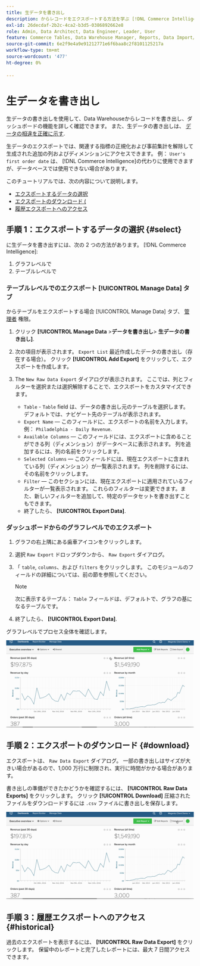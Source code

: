 ```yaml
---
title: 生データを書き出し
description: からレコードをエクスポートする方法を学ぶ [!DNL Commerce Intelligence] Data Warehouseを参照して、ダッシュボードの機能を詳しく確認してください。
exl-id: 26decdaf-2b2c-4ca2-b3d5-0386892662e8
role: Admin, Data Architect, Data Engineer, Leader, User
feature: Commerce Tables, Data Warehouse Manager, Reports, Data Import/Export
source-git-commit: 6e2f9e4a9e91212771e6f6baa8c2f8101125217a
workflow-type: tm+mt
source-wordcount: '477'
ht-degree: 0%

---
```


# 生データを書き出し

生データの書き出しを使用して、Data Warehouseからレコードを書き出し、ダッシュボードの機能を詳しく確認できます。 また、生データの書き出しは、 [データの相違を正確に示す](https://experienceleague.adobe.com/docs/commerce-knowledge-base/kb/troubleshooting/miscellaneous/using-data-exports-to-pinpoint-discrepancies.html).

生データのエクスポートでは、関連する指標の正規化および事前集計を解除して生成された追加の列およびディメンションにアクセスできます。 例： `User's first order date` は、 [!DNL Commerce Intelligence]の代わりに使用できますが、データベースでは使用できない場合があります。

このチュートリアルでは、次の内容について説明します。

* [エクスポートするデータの選択](#select)
* [エクスポートのダウンロード (](#download)
* [履歴エクスポートへのアクセス](#historical)

## 手順 1：エクスポートするデータの選択 {#select}

に生データを書き出すには、次の 2 つの方法があります。 [!DNL Commerce Intelligence]:

1. グラフレベルで
1. テーブルレベルで

### テーブルレベルでのエクスポート [!UICONTROL Manage Data] タブ

からテーブルをエクスポートする場合 [!UICONTROL Manage Data] タブ、 [管理者](../administrator/user-management/user-management.md) 権限。

1. クリック **[!UICONTROL Manage Data** > **&#x200B;データを書き出し&#x200B;**> **生データの書き出し]**.
1. 次の項目が表示されます。 `Export List` 最近作成したデータの書き出し（存在する場合）。 クリック **[!UICONTROL Add Export]** をクリックして、エクスポートを作成します。
1. The `New Raw Data Export` ダイアログが表示されます。 ここでは、列とフィルターを選択または選択解除することで、エクスポートをカスタマイズできます。

   * `Table` - `Table` field は、データの書き出し元のテーブルを選択します。 デフォルトでは、ナビゲート先のテーブルが表示されます。
   * `Export Name`  — このフィールドに、エクスポートの名前を入力します。 例： `Philadelphia - Daily Revenue`.
   * `Available Columns`  — このフィールドには、エクスポートに含めることができる列（ディメンション）がデータベースに表示されます。 列を追加するには、列の名前をクリックします。
   * `Selected Columns`  — このフィールドには、現在エクスポートに含まれている列（ディメンション）が一覧表示されます。 列を削除するには、その名前をクリックします。
   * `Filter`  — このセクションには、現在エクスポートに適用されているフィルターが一覧表示されます。 これらのフィルターは変更できます。また、新しいフィルターを追加して、特定のデータセットを書き出すこともできます。
   * 終了したら、 **[!UICONTROL Export Data]**.

### ダッシュボードからのグラフレベルでのエクスポート

1. グラフの右上隅にある歯車アイコンをクリックします。

1. 選択 `Raw Export` ドロップダウンから、 `Raw Export` ダイアログ。

1. 「 `table`, `columns`、および `filters` をクリックします。 このモジュールのフィールドの詳細については、前の節を参照してください。

   >[!NOTE]
   >
   >次に表示するテーブル： `Table` フィールドは、デフォルトで、グラフの基になるテーブルです。

1. 終了したら、 **[!UICONTROL Export Data]**.

グラフレベルでプロセス全体を確認します。

![](../assets/Chart-level_export.gif)

## 手順 2：エクスポートのダウンロード {#download}

エクスポートは、 `Raw Data Export` ダイアログ。 一部の書き出しはサイズが大きい場合があるので、1,000 万行に制限され、実行に時間がかかる場合があります。

書き出しの準備ができたかどうかを確認するには、 **[!UICONTROL Raw Data Exports]** をクリックします。 クリック **[!UICONTROL Download]** 圧縮されたファイルをダウンロードするには `.csv` ファイルに書き出しを保存します。

![](../assets/Downloading_export.gif)

## 手順 3：履歴エクスポートへのアクセス {#historical}

過去のエクスポートを表示するには、 **[!UICONTROL Raw Data Export]** をクリックします。 保留中のレポートと完了したレポートには、最大 7 日間アクセスできます。

